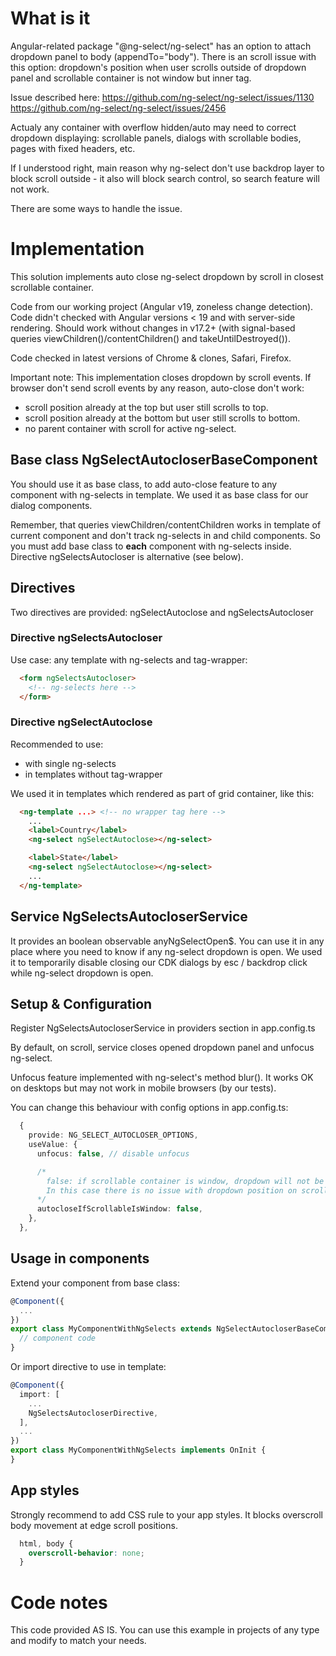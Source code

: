 # What is it
Angular-related package "@ng-select/ng-select" has an option to attach dropdown panel to body (appendTo="body").
There is an scroll issue with this option: dropdown's position when user scrolls outside of dropdown panel and scrollable container is not window but inner tag.

Issue described here:
https://github.com/ng-select/ng-select/issues/1130
https://github.com/ng-select/ng-select/issues/2456

Actualy any container with overflow hidden/auto may need <ng-select appendTo="body"> to correct dropdown displaying: scrollable panels, dialogs with scrollable bodies, pages with fixed headers, etc.

If I understood right, main reason why ng-select don't use backdrop layer to block scroll outside - it also will block search control, so search feature will not work.

There are some ways to handle the issue.


# Implementation

This solution implements auto close ng-select dropdown by scroll in closest scrollable container.

Code from our working project (Angular v19, zoneless change detection).
Code didn't checked with Angular versions < 19 and with server-side rendering.
Should work without changes in v17.2+ (with signal-based queries viewChildren()/contentChildren() and takeUntilDestroyed()).

Code checked in latest versions of Chrome & clones, Safari, Firefox.

Important note:
This implementation closes dropdown by scroll events.
If browser don't send scroll events by any reason, auto-close don't work:
  - scroll position already at the top but user still scrolls to top.
  - scroll position already at the bottom but user still scrolls to bottom.
  - no parent container with scroll for active ng-select.


## Base class NgSelectAutocloserBaseComponent

You should use it as base class, to add auto-close feature to any component with ng-selects in template.
We used it as base class for our dialog components.

Remember, that queries viewChildren/contentChildren works in template of current component and don't track ng-selects in <ng-template> and child components.
So you must add base class to **each** component with ng-selects inside.
Directive ngSelectsAutocloser is alternative (see below).


## Directives

Two directives are provided: ngSelectAutoclose and ngSelectsAutocloser


### Directive ngSelectsAutocloser

Use case: any template with ng-selects and tag-wrapper:
``` html
  <form ngSelectsAutocloser>
    <!-- ng-selects here -->
  </form>
```


### Directive ngSelectAutoclose

Recommended to use:
  - with single ng-selects
  - in templates without tag-wrapper

We used it in templates which rendered as part of grid container, like this:
``` html
  <ng-template ...> <!-- no wrapper tag here -->
    ...
    <label>Country</label>
    <ng-select ngSelectAutoclose></ng-select>

    <label>State</label>
    <ng-select ngSelectAutoclose></ng-select>
    ...
  </ng-template>
```


## Service NgSelectsAutocloserService

It provides an boolean observable anyNgSelectOpen$.
You can use it in any place where you need to know if any ng-select dropdown is open.
We used it to temporarily disable closing our CDK dialogs by esc / backdrop click while ng-select dropdown is open.


## Setup & Configuration
Register NgSelectsAutocloserService in providers section in app.config.ts

By default, on scroll, service closes opened dropdown panel and unfocus ng-select.

Unfocus feature implemented with ng-select's method blur().
It works OK on desktops but may not work in mobile browsers (by our tests).

You can change this behaviour with config options in app.config.ts:
``` typescript
  {
    provide: NG_SELECT_AUTOCLOSER_OPTIONS,
    useValue: {
      unfocus: false, // disable unfocus

      /*
        false: if scrollable container is window, dropdown will not be closed.
        In this case there is no issue with dropdown position on scroll.
      */
      autocloseIfScrollableIsWindow: false,
    },
  },
```

## Usage in components
Extend your component from base class:
``` typescript
@Component({
  ...
})
export class MyComponentWithNgSelects extends NgSelectAutocloserBaseComponent implements OnInit {
  // component code
}
```

Or import directive to use in template:
``` typescript
@Component({
  import: [
    ...
    NgSelectsAutocloserDirective,
  ],
  ...
})
export class MyComponentWithNgSelects implements OnInit {
}
```


## App styles

Strongly recommend to add CSS rule to your app styles.
It blocks overscroll body movement at edge scroll positions.
``` css
  html, body {
    overscroll-behavior: none;
  }
```


# Code notes

This code provided AS IS.
You can use this example in projects of any type and modify to match your needs.
